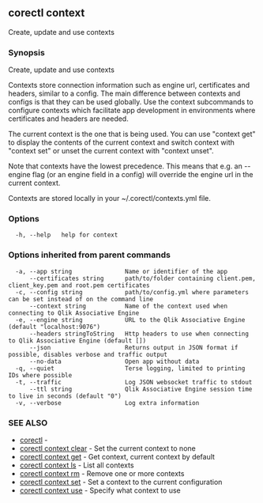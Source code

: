 ## corectl context

Create, update and use contexts

### Synopsis

Create, update and use contexts

Contexts store connection information such as engine url, certificates and headers,
similar to a config. The main difference between contexts and configs is that they
can be used globally. Use the context subcommands to configure contexts which
facilitate app development in environments where certificates and headers are needed.

The current context is the one that is being used. You can use "context get" to
display the contents of the current context and switch context with "context set"
or unset the current context with "context unset".

Note that contexts have the lowest precedence. This means that e.g. an --engine flag
(or an engine field in a config) will override the engine url in the current context.

Contexts are stored locally in your ~/.corectl/contexts.yml file.

### Options

```
  -h, --help   help for context
```

### Options inherited from parent commands

```
  -a, --app string               Name or identifier of the app
      --certificates string      path/to/folder containing client.pem, client_key.pem and root.pem certificates
  -c, --config string            path/to/config.yml where parameters can be set instead of on the command line
      --context string           Name of the context used when connecting to Qlik Associative Engine
  -e, --engine string            URL to the Qlik Associative Engine (default "localhost:9076")
      --headers stringToString   Http headers to use when connecting to Qlik Associative Engine (default [])
      --json                     Returns output in JSON format if possible, disables verbose and traffic output
      --no-data                  Open app without data
  -q, --quiet                    Terse logging, limited to printing IDs where possible
  -t, --traffic                  Log JSON websocket traffic to stdout
      --ttl string               Qlik Associative Engine session time to live in seconds (default "0")
  -v, --verbose                  Log extra information
```

### SEE ALSO

* [corectl](corectl.md)	 - 
* [corectl context clear](corectl_context_clear.md)	 - Set the current context to none
* [corectl context get](corectl_context_get.md)	 - Get context, current context by default
* [corectl context ls](corectl_context_ls.md)	 - List all contexts
* [corectl context rm](corectl_context_rm.md)	 - Remove one or more contexts
* [corectl context set](corectl_context_set.md)	 - Set a context to the current configuration
* [corectl context use](corectl_context_use.md)	 - Specify what context to use

